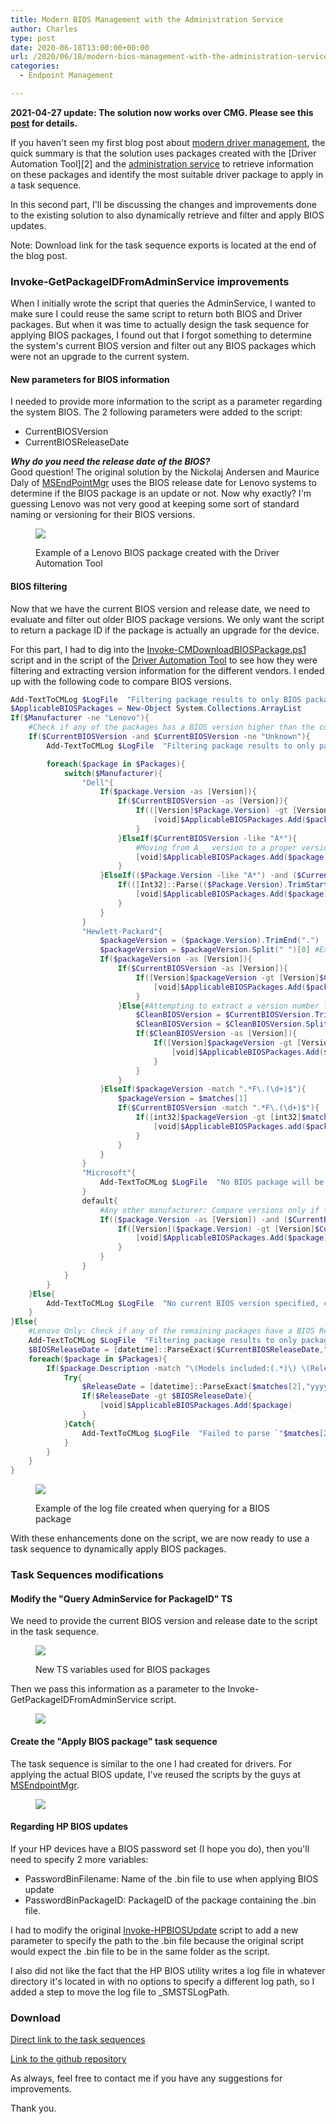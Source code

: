 ```yaml
---
title: Modern BIOS Management with the Administration Service
author: Charles
type: post
date: 2020-06-18T13:00:00+00:00
url: /2020/06/18/modern-bios-management-with-the-administration-service/
categories:
  - Endpoint Management

---
```

**2021-04-27 update: The solution now works over CMG. Please see this [post](https://sysmansquad.com/2021/04/27/updated-modern-driver-bios-management-with-cmg-support/) for details.**

If you haven't seen my first blog post about [modern driver management](https://www.sysmansquad.com/2020/05/15/modern-driver-management-with-the-administration-service/), the quick summary is that the solution uses packages created with the [Driver Automation Tool][2] and the [administration service](https://docs.microsoft.com/en-us/mem/configmgr/develop/adminservice/overview) to retrieve information on these packages and identify the most suitable driver package to apply in a task sequence.

In this second part, I'll be discussing the changes and improvements done to the existing solution to also dynamically retrieve and filter and apply BIOS updates.

Note: Download link for the task sequence exports is located at the end of the blog post.

### Invoke-GetPackageIDFromAdminService improvements

When I initially wrote the script that queries the AdminService, I wanted to make sure I could reuse the same script to return both BIOS and Driver packages. But when it was time to actually design the task sequence for applying BIOS packages, I found out that I forgot something to determine the system's current BIOS version and filter out any BIOS packages which were not an upgrade to the current system.

#### New parameters for BIOS information

I needed to provide more information to the script as a parameter regarding the system BIOS. The 2 following parameters were added to the script:

  * CurrentBIOSVersion
  * CurrentBIOSReleaseDate

**_Why do you need the release date of the BIOS?_**  
Good question! The original solution by the Nickolaj Andersen and Maurice Daly of [MSEndPointMgr](https://msendpointmgr.com/modern-bios-management/) uses the BIOS release date for Lenovo systems to determine if the BIOS package is an update or not. Now why exactly? I'm guessing Lenovo was not very good at keeping some sort of standard naming or versioning for their BIOS versions.<figure class="wp-block-image size-large">

![](image-2-1024x584.png) <figcaption>Example of a Lenovo BIOS package created with the Driver Automation Tool</figcaption></figure> 

#### BIOS filtering

Now that we have the current BIOS version and release date, we need to evaluate and filter out older BIOS package versions. We only want the script to return a package ID if the package is actually an upgrade for the device.

For this part, I had to dig into the [Invoke-CMDownloadBIOSPackage.ps1](https://github.com/MSEndpointMgr/ConfigMgr/blob/master/Operating%20System%20Deployment/BIOS/Invoke-CMDownloadBIOSPackage.ps1) script and in the script of the [Driver Automation Tool](https://github.com/maurice-daly/DriverAutomationTool/blob/master/Content/DriverAutomationTool.ps1) to see how they were filtering and extracting version information for the different vendors. I ended up with the following code to compare BIOS versions.


```powershell 
Add-TextToCMLog $LogFile  "Filtering package results to only BIOS packages that would be an upgrade to the current BIOS." $component 1
$ApplicableBIOSPackages = New-Object System.Collections.ArrayList
If($Manufacturer -ne "Lenovo"){
	#Check if any of the packages has a BIOS version higher than the current BIOS version
	If($CurrentBIOSVersion -and $CurrentBIOSVersion -ne "Unknown"){
		Add-TextToCMLog $LogFile  "Filtering package results to only packages that have a BIOS version higher than  `"$($CurrentBIOSVersion)`"" $component 1

		foreach($package in $Packages){
			switch($Manufacturer){
				"Dell"{
					If($package.Version -as [Version]){
						If($CurrentBIOSVersion -as [Version]){
							If(([Version]$Package.Version) -gt [Version]$CurrentBIOSVersion){
								[void]$ApplicableBIOSPackages.Add($package)
							}
						}ElseIf($CurrentBIOSVersion -like "A*"){
							#Moving from A__ version to a proper version number is considered an upgrade for Dell systems
							[void]$ApplicableBIOSPackages.Add($package)
						}
					}ElseIf(($Package.Version -like "A*") -and ($CurrentBIOSVersion -like "A*")){
						If(([Int32]::Parse(($Package.Version).TrimStart("A"))) -gt ([Int32]::Parse(($CurrentBIOSVersion).TrimStart("A")))){
							[void]$ApplicableBIOSPackages.Add($package)
						}
					}
				}
				"Hewlett-Packard"{
					$packageVersion = ($package.Version).TrimEnd(".")
					$packageVersion = $packageVersion.Split(" ")[0] #Example: 02.02.03 A 1 --> Will only use 02.02.03 for evaluating
					If($packageVersion -as [Version]){
						If($CurrentBIOSVersion -as [Version]){
							If([Version]$packageVersion -gt [Version]$CurrentBIOSVersion){
								[void]$ApplicableBIOSPackages.Add($package)
							}
						}Else{#Attempting to extract a version number from the current BIOS version provided
							$CleanBIOSVersion = $CurrentBIOSVersion.TrimEnd(".")
							$CleanBIOSVersion = $CleanBIOSVersion.Split(" ")[0]
							If($CleanBIOSVersion -as [Version]){
								If([Version]$packageVersion -gt [Version]$CleanBIOSVersion){
									[void]$ApplicableBIOSPackages.Add($package)
								}
							}
						}
					}ElseIf($packageVersion -match ".*F\.(\d+)$"){
						$packageVersion = $matches[1]
						If($CurrentBIOSVersion -match ".*F\.(\d+)$"){
							If([int32]$packageVersion -gt [int32]$matches[1]){
								[void]$ApplicableBIOSPackages.add($package)
							}
						}
					}
				}
				"Microsoft"{
					Add-TextToCMLog $LogFile  "No BIOS package will be returned, Microsoft provides firmware updates as part of their driver packages." $component 2
				}
				default{
					#Any other manufacturer: Compare versions only if they both parse as [Version] objects
					If(($package.Version -as [Version]) -and ($CurrentBIOSVersion -as [Version])){
						If([Version]($package.Version) -gt [Version]$CurrentBIOSVersion){
							[void]$ApplicableBIOSPackages.Add($package)
						}
					}
				}
			}
		}
	}Else{
		Add-TextToCMLog $LogFile  "No current BIOS version specified, cannot compare BIOS version." $component 3
	}
}Else{
	#Lenovo Only: Check if any of the remaining packages have a BIOS Release Date newer than the current BIOS Release Date
	Add-TextToCMLog $LogFile  "Filtering package results to only packages that have a BIOS release date newer than `"$($CurrentBIOSReleaseDate)`"." $component 1
	$BIOSReleaseDate = [datetime]::ParseExact($CurrentBIOSReleaseDate,"yyyyMMdd",$null)
	foreach($package in $Packages){
		If($package.Description -match "\(Models included:(.*)\) \(Release Date:(.*)\)"){
			Try{
				$ReleaseDate = [datetime]::ParseExact($matches[2],"yyyyMMdd",$null)
				If($ReleaseDate -gt $BIOSReleaseDate){
					[void]$ApplicableBIOSPackages.Add($package)
				}
			}Catch{
				Add-TextToCMLog $LogFile  "Failed to parse `"$matches[2]`" as a BIOS release date for package `"$($package.Name)`", skipping..." $component 2
			}
		}
	}
}
```
<figure class="wp-block-image size-large">

![](image-6-1024x545.png) <figcaption>Example of the log file created when querying for a BIOS package</figcaption></figure> 

With these enhancements done on the script, we are now ready to use a task sequence to dynamically apply BIOS packages.

### Task Sequences modifications

#### Modify the "Query AdminService for PackageID" TS

We need to provide the current BIOS version and release date to the script in the task sequence.<figure class="wp-block-image size-large">

![](image-7-1024x743.png) <figcaption>New TS variables used for BIOS packages</figcaption></figure> 

Then we pass this information as a parameter to the Invoke-GetPackageIDFromAdminService script.<figure class="wp-block-image size-large">

![](image-8-1024x655.png) </figure> 

#### Create the "Apply BIOS package" task sequence

The task sequence is similar to the one I had created for drivers. For applying the actual BIOS update, I've reused the scripts by the guys at [MSEndpointMgr](https://msendpointmgr.com/).<figure class="wp-block-image size-large">

![](image-5-1024x820.png) </figure> 

#### Regarding HP BIOS updates

If your HP devices have a BIOS password set (I hope you do), then you'll need to specify 2 more variables:

  * PasswordBinFilename: Name of the .bin file to use when applying BIOS update
  * PasswordBinPackageID: PackageID of the package containing the .bin file.

I had to modify the original [Invoke-HPBIOSUpdate](https://github.com/MSEndpointMgr/ConfigMgr/blob/master/Operating%20System%20Deployment/BIOS/Invoke-HPBIOSUpdate.ps1) script to add a new parameter to specify the path to the .bin file because the original script would expect the .bin file to be in the same folder as the script.

I also did not like the fact that the HP BIOS utility writes a log file in whatever directory it's located in with no options to specify a different log path, so I added a step to move the log file to _SMSTSLogPath.

### Download

[Direct link to the task sequences](https://github.com/CharlesNRU/mdm-adminservice/raw/master/MDM-TS.zip)

[Link to the github repository](https://github.com/CharlesNRU/mdm-adminservice/raw/master/MDM-TS.zip)

As always, feel free to contact me if you have any suggestions for improvements.

Thank you.

